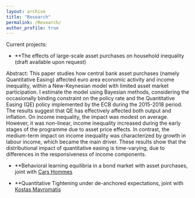 ```yaml
---
layout: archive
title: "Research"
permalink: /Research/
author_profile: true
---
```


Current projects: 

*  **The effects of large-scale asset purchases on household inequality (draft available upon request) 

Abstract: This paper studies how central bank asset purchases (namely Quantitative Easing) affected euro area economic activity and income inequality, within a New-Keynesian model with limited asset market participation. I estimate the model using Bayesian methods, considering the occasionally binding constraint on the policy rate and the Quantitative Easing (QE) policy implemented by the ECB during the 2015-2018 period. The results suggest that QE has effectively affected both output and inflation. On income inequality, the impact was modest on average. However, it was non-linear, income inequality increased during the early stages of the programme due to asset price effects. In contrast, the medium-term impact on income inequality was characterized by growth in labour income, which became the main driver. These results show that the distributional impact of quantitative easing is time-varying, due to differences in the responsiveness of income components.

* **Behavioral learning equilibria in a bond market with asset purchases, joint with [Cars Hommes](https://www.uva.nl/en/profile/h/o/c.h.hommes/c.h.hommes.html)

* **Quantitative Tightening under de-anchored expectations, joint with [Kostas Mavromatis](https://sites.google.com/site/konstantinossmavromatis/)
